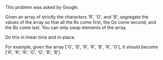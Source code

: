 This problem was asked by Google.

Given an array of strictly the characters 'R', 'G', and 'B', segregate the values of the array so that all the Rs come first, the Gs come second, and the Bs come last. You can only swap elements of the array.

Do this in linear time and in-place.

For example, given the array \['G', 'B', 'R', 'R', 'B', 'R', 'G'\], it should become \['R', 'R', 'R', 'G', 'G', 'B', 'B'\].